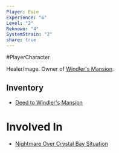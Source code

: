 ```yaml
---  
Player: Evie  
Experience: "6"  
Level: "2"  
Reknown: "4"  
SystemStrain: "2"  
share: true  
---  
```

#PlayerCharacter   
  
Healer/mage. Owner of [Windler's Mansion](Windler's%20Mansion.md).  
## Inventory  
- [Deed to Windler's Mansion](../Items/Deed%20to%20Windler's%20Mansion.md)  
  
# Involved In  
- [Nightmare Over Crystal Bay Situation](Nightmare%20Over%20Crystal%20Bay%20Situation.md)  
  
